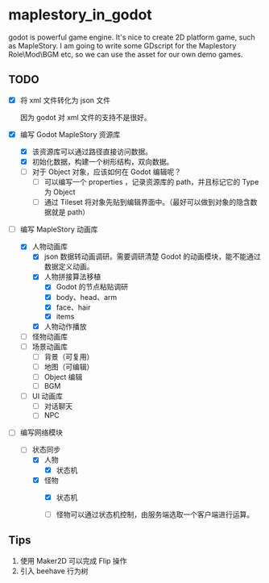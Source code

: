 # maplestory_in_godot

godot is powerful game engine. It's nice to create 2D platform game, such as MapleStory. I am going to write some GDscript for the Maplestory Role\Mod\BGM etc, so we can use the asset for our own demo games. 


## TODO

- [x]  将 xml 文件转化为 json 文件
	
	因为 godot 对 xml 文件的支持不是很好。
	
- [x]  编写 Godot MapleStory 资源库
	- [x]  该资源库可以通过路径直接访问数据。
	- [x]  初始化数据，构建一个树形结构，双向数据。
	- [ ]  对于 Object 对象，应该如何在 Godot 编辑呢？
		- [ ]  可以编写一个 properties ，记录资源库的 path，并且标记它的 Type 为 Object
		- [ ]  通过 Tileset 将对象先贴到编辑界面中。（最好可以做到对象的隐含数据就是 path）
- [ ]  编写 MapleStory 动画库
	- [x]  人物动画库
		- [x]  json 数据转动画调研。需要调研清楚 Godot 的动画模块，能不能通过数据定义动画。
		- [x]  人物拼接算法移植
			- [x]  Godot 的节点粘贴调研
			- [x]  body、head、arm
			- [x]  face、hair
			- [x]  items
		- [x]  人物动作播放
	- [ ]  怪物动画库
	- [ ]  场景动画库
		- [ ]  背景（可复用）
		- [ ]  地图（可编辑）
		- [ ]  Object 编辑
		- [ ]  BGM
	- [ ]  UI 动画库
		- [ ]  对话聊天
		- [ ]  NPC
- [ ]  编写网络模块
	- [ ]  状态同步
		- [x]  人物
			- [x]  状态机
		- [x]  怪物
			- [x]  状态机
			- [ ]  怪物可以通过状态机控制，由服务端选取一个客户端进行运算。


## Tips

1. 使用 Maker2D 可以完成 Flip 操作
2. 引入 beehave 行为树

